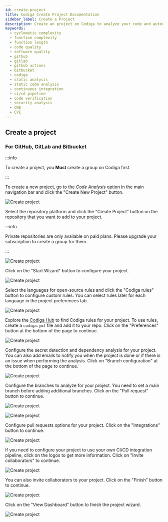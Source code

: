 ```yaml
---
id: create-project
title: Codiga Create Project Documentation
sidebar_label: Create a Project
description: Create an project on Codiga to analyze your code and automated your Code Reviews on GitHub, GitLab and Bitbucket. Support for 12+ languages, start for free today.
keywords:
  - cyclomatic complexity
  - function complexity
  - function length
  - code quality
  - software quality
  - github
  - gitlab
  - github actions
  - bitbucket
  - codiga
  - static analysis
  - static code analysis
  - continuous integration
  - ci/cd pipeline
  - code verification
  - security analysis
  - CWE
  - CVE
---
```


## Create a project

### For GitHub, GitLab and Bitbucket

:::info

To create a project, you **Must** create a group on Codiga first.

:::

To create a new project, go to the _Code Analysis_ option in the main navigation bar and click the "Create New Project" button.

![Create project](/img/create-project-01.png)

Select the repository platform and click the "Create Project" button on the repository that you want to add to your project.

:::info

Private repositories are only available on paid plans. Please upgrade your subscription to create a group for them.

:::


![Create project](/img/create-project-02.png)

Click on the "Start Wizard" button to configure your project.

![Create project](/img/create-project-03.png)

Select the languages for open-source rules and click the "Codiga rules" button to configure custom rules. You can select rules later for each language in the project preferences tab.

![Create project](/img/create-project-04.png)

Explore the [Codiga Hub](https://app.codiga.io/hub) to find Codiga rules for your project. To use rules, create a `codiga.yml` file and add it to your repo. Click on the "Preferences" button at the bottom of the page to continue.

![Create project](/img/create-project-05.png)

Configure the secret detection and dependency analysis for your project. You can also add emails to notify you when the project is done or if there is an issue when performing the analysis. Click on "Branch configuration" at the bottom of the page to continue.

![Create project](/img/create-project-06.png)

Configure the branches to analyze for your project. You need to set a main branch before adding additional branches. Click on the "Pull request" button to continue.

![Create project](/img/create-project-07.png)

![Create project](/img/create-project-08.png)

Configure pull requests options for your project. Click on the "Integrations" button to continue.

![Create project](/img/create-project-09.png)

If you need to configure your project to use your own CI/CD integration pipeline, click on the logos to get more information. Click on "Invite collaborators" to continue.

![Create project](/img/create-project-10.png)

You can also invite collaborators to your project. Click on the "Finish" button to continue.

![Create project](/img/create-project-11.png)

Click on the "View Dashboard" button to finish the project wizard.

![Create project](/img/create-project-12.png)